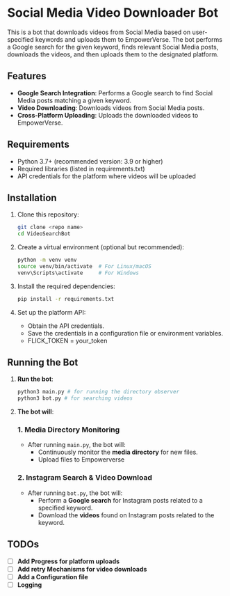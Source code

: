 # Social Media Video Downloader Bot

This is a bot that downloads videos from Social Media based on user-specified keywords and uploads them to EmpowerVerse. The bot performs a Google search for the given keyword, finds relevant Social Media posts, downloads the videos, and then uploads them to the designated platform.

## Features

- **Google Search Integration**: Performs a Google search to find Social Media posts matching a given keyword.
- **Video Downloading**: Downloads videos from Social Media posts.
- **Cross-Platform Uploading**: Uploads the downloaded videos to EmpowerVerse.

## Requirements

- Python 3.7+ (recommended version: 3.9 or higher)
- Required libraries (listed in requirements.txt)
- API credentials for the platform where videos will be uploaded

## Installation

1. Clone this repository:

   ```bash
   git clone <repo name>
   cd VideoSearchBot
   ```

2. Create a virtual environment (optional but recommended):

   ```bash
   python -m venv venv
   source venv/bin/activate  # For Linux/macOS
   venv\Scripts\activate     # For Windows
   ```

3. Install the required dependencies:

   ```bash
   pip install -r requirements.txt
   ```

4. Set up the platform API:
   - Obtain the API credentials.
   - Save the credentials in a configuration file or environment variables.
   - FLICK_TOKEN = your_token

## Running the Bot

1. **Run the bot**:

   ```bash
   python3 main.py # for running the directory observer
   python3 bot.py # for searching videos
   ```

2. **The bot will**:

   ### 1. Media Directory Monitoring

   - After running `main.py`, the bot will:
     - Continuously monitor the **media directory** for new files.
     - Upload files to Empowerverse

   ### 2. Instagram Search & Video Download

   - After running `bot.py`, the bot will:
     - Perform a **Google search** for Instagram posts related to a specified keyword.
     - Download the **videos** found on Instagram posts related to the keyword.

## TODOs

- [ ] **Add Progress for platform uploads**
- [ ] **Add retry Mechanisms for video downloads**
- [ ] **Add a Configuration file**
- [ ] **Logging**
